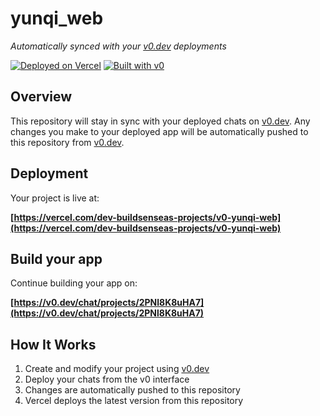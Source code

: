 # yunqi_web

*Automatically synced with your [v0.dev](https://v0.dev) deployments*

[![Deployed on Vercel](https://img.shields.io/badge/Deployed%20on-Vercel-black?style=for-the-badge&logo=vercel)](https://vercel.com/dev-buildsenseas-projects/v0-yunqi-web)
[![Built with v0](https://img.shields.io/badge/Built%20with-v0.dev-black?style=for-the-badge)](https://v0.dev/chat/projects/2PNl8K8uHA7)

## Overview

This repository will stay in sync with your deployed chats on [v0.dev](https://v0.dev).
Any changes you make to your deployed app will be automatically pushed to this repository from [v0.dev](https://v0.dev).

## Deployment

Your project is live at:

**[https://vercel.com/dev-buildsenseas-projects/v0-yunqi-web](https://vercel.com/dev-buildsenseas-projects/v0-yunqi-web)**

## Build your app

Continue building your app on:

**[https://v0.dev/chat/projects/2PNl8K8uHA7](https://v0.dev/chat/projects/2PNl8K8uHA7)**

## How It Works

1. Create and modify your project using [v0.dev](https://v0.dev)
2. Deploy your chats from the v0 interface
3. Changes are automatically pushed to this repository
4. Vercel deploys the latest version from this repository